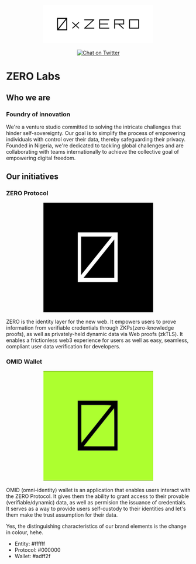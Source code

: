 <p align="center">
  <img src="../assets/logo-banner.png" width="300" alt="0xzero.org" />
</p>
<div align="center">

[![Chat on Twitter][ico-twitter]][link-twitter]

</div>

[ico-twitter]: https://img.shields.io/twitter/url?color=black&label=PrivadoID&logoColor=black&style=social&url=https%3A%2F%2Ftwitter.com%2F0xZeroOrg 

[link-twitter]: https://x.com/0xZeroOrg 

# ZERO Labs

## Who we are

### Foundry of innovation

We're a venture studio committed to solving the intricate challenges that hinder self-sovereignty. Our goal is to simplify the process of empowering individuals with control over their data, thereby safeguarding their privacy. Founded in Nigeria, we're dedicated to tackling global challenges and are collaborating with teams internationally to achieve the collective goal of empowering digital freedom.

## Our initiatives

### ZERO Protocol

<p align="center">
  <img src="../assets/logo-icon-1.png" width="300" alt="0xzero.org" />
</p>

ZERO is the identity layer for the new web. It empowers users to prove information from verifiable credentials through ZKPs(zero-knowledge proofs), as well as privately-held dynamic data via Web proofs (zkTLS). It enables a frictionless web3 experience for users as well as easy, seamless, compliant user data verification for developers.

###  OMID Wallet

<p align="center">
  <img src="../assets/logo.png" width="300" alt="0xzero.org" />
</p>

OMID (omni-identity) wallet is an application that enables users interact with the ZERO Protocol. It gives them the ability to grant access to their provable (verifiable/dynamic) data, as well as permision the issuance of credentials. It serves as a way to provide users self-custody to their identities and let's them make the trust assumption for their data.

Yes, the distinguishing characteristics of our brand elements is the change in colour, hehe.

 * Entity: #ffffff
 * Protocol: #000000
 * Wallet: #adff2f
